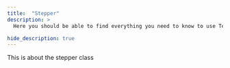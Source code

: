 ```yaml
---
title:  "Stepper"
description: >  
  Here you should be able to find everything you need to know to use TeensyStep for your projects.

hide_description: true  
---
```


This is about the stepper class
